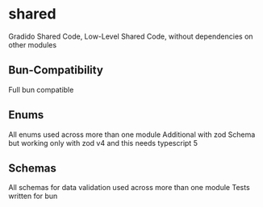 # shared
Gradido Shared Code, Low-Level Shared Code, without dependencies on other modules

## Bun-Compatibility
Full bun compatible

## Enums
All enums used across more than one module
Additional with zod Schema but working only with zod v4 and this needs typescript 5

## Schemas
All schemas for data validation used across more than one module
Tests written for bun
